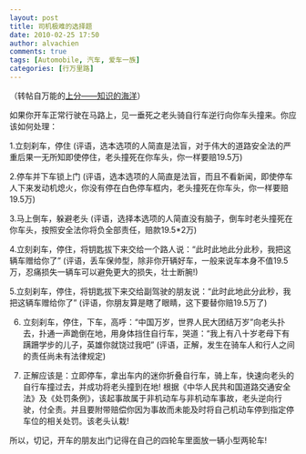 ```yaml
---
layout: post
title: 司机极难的选择题
date: 2010-02-25 17:50
author: alvachien
comments: true
tags: [Automobile, 汽车, 爱车一族]
categories: [行万里路]
---
```

（转帖自万能的<a href="http://www.xcar.com.cn/bbs/forumdisplay.php?fid=44" target="_blank">上分——知识的海洋</a>）

如果你开车正常行驶在马路上，见一垂死之老头骑自行车逆行向你车头撞来。你应该如何处理：

1.立刻刹车，停住
(评语，选本选项的人简直是法盲，对于伟大的道路安全法的严重后果一无所知即使停住，老头撞死在你车头，你一样要赔19.5万)

2.停车并下车锁上门
(评语，选本选项的人简直是法盲，而且不看新闻，即使停车人下来发动机熄火，你没有停在白色停车框内，老头撞死在你车头，你一样要赔 19.5万)

3.马上倒车，躲避老头
(评语，选择本选项的人简直没有脑子，倒车时老头撞死在你车头，按照安全法你将负全部责任，赔款19.5*2万)

4.立刻刹车，停住，将钥匙拔下来交给一个路人说：“此时此地此分此秒，我把这辆车赠给你了”
(评语，丢车保帅型，除非你开辆好车，一般来说车本身不值19.5万，忍痛损失一辆车可以避免更大的损失，壮士断腕!)

5.立刻刹车，停住，将钥匙拔下来交给副驾驶的朋友说：“此时此地此分此秒，我把这辆车赠给你了”
(评语，你朋友算是瞎了眼睛，这下要替你赔19.5万了)

6. 立刻刹车，停住，下车，高呼：“中国万岁，世界人民大团结万岁”向老头扑去，扑通一声跪倒在地，用身体挡住自行车，哭道：“我上有八十岁老母下有蹒跚学步的儿子，英雄你就饶过我吧”
(评语，正解，发生在骑车人和行人之间的责任尚未有法律规定)

7. 正解应该是：立即停车，拿出车内的迷你折叠自行车，骑上车，快速向老头的自行车撞过去，并成功将老头撞到在地!
根据《中华人民共和国道路交通安全法》及《处罚条例》，该起事故属于非机动车与非机动车事故，老头逆向行驶，付全责。并且要附带赔偿你因为事故而未能及时将自己机动车停到指定停车位的相关处罚。该老头认栽!

所以，切记，开车的朋友出门记得在自己的四轮车里面放一辆小型两轮车!

